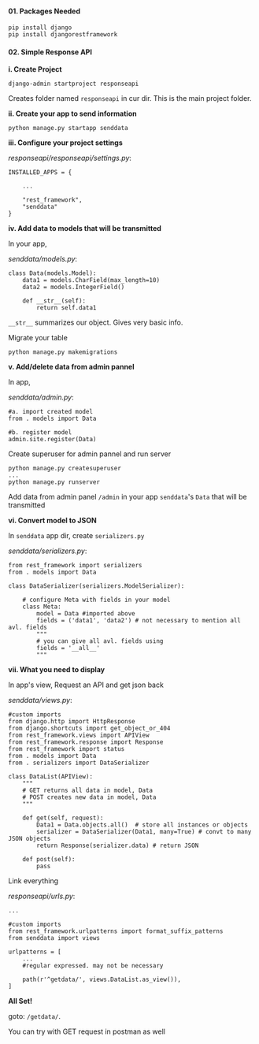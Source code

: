 #### 01. Packages Needed

```
pip install django
pip install djangorestframework
```

#### 02. Simple Response API

**i. Create Project**

```
django-admin startproject responseapi
```

Creates folder named `responseapi` in cur dir. This is the  main project folder.

**ii. Create your app to send information**

```
python manage.py startapp senddata
```

**iii. Configure your project settings**

*responseapi/responseapi/settings.py*:
```
INSTALLED_APPS = {

	...
	
	"rest_framework",
	"senddata"
}
```

**iv. Add data to models that will be transmitted**

In your app,

*senddata/models.py*:
```
class Data(models.Model):
	data1 = models.CharField(max_length=10)
	data2 = models.IntegerField()
	
	def __str__(self):
		return self.data1
```

`__str__` summarizes our object. Gives very basic info.

Migrate your table
```
python manage.py makemigrations
```

**v. Add/delete data from admin pannel**

In app,

*senddata/admin.py*:
```
#a. import created model
from . models import Data

#b. register model
admin.site.register(Data)
```

Create superuser for admin pannel and run server
```
python manage.py createsuperuser
...
python manage.py runserver
```

Add data from admin panel `/admin` in your app `senddata`'s `Data` that will be transmitted

**vi. Convert model to JSON**

In `senddata` app dir, create `serializers.py`

*senddata/serializers.py*:
```
from rest_framework import serializers
from . models import Data

class DataSerializer(serializers.ModelSerializer):
	
	# configure Meta with fields in your model
	class Meta:
		model = Data #imported above
		fields = ('data1', 'data2') # not necessary to mention all avl. fields
		"""
		# you can give all avl. fields using
		fields = '__all__'
		"""
```

**vii. What you need to display**

In app's view, Request an API and get json back

*senddata/views.py*:
```
#custom imports
from django.http import HttpResponse
from django.shortcuts import get_object_or_404
from rest_framework.views import APIView
from rest_framework.response import Response
from rest_framework import status
from . models import Data
from . serializers import DataSerializer

class DataList(APIView):
	"""
	# GET returns all data in model, Data
	# POST creates new data in model, Data
	"""
	
	def get(self, request):
		Data1 = Data.objects.all()  # store all instances or objects
		serializer = DataSerializer(Data1, many=True) # convt to many JSON objects
		return Response(serializer.data) # return JSON
	
	def post(self):
		pass
```

Link everything

*responseapi/urls.py*:
```
...

#custom imports
from rest_framework.urlpatterns import format_suffix_patterns
from senddata import views

urlpatterns = [
	...
	#regular expressed. may not be necessary 
	
	path(r'^getdata/', views.DataList.as_view()),
]
```

**All Set!**

goto: `/getdata/`. 

You can try with GET request in postman as well